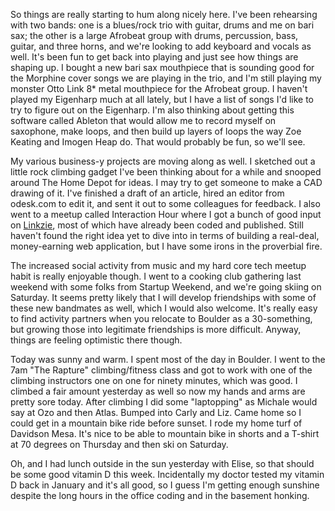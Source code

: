 So things are really starting to hum along nicely here. I've been rehearsing with two bands: one is a blues/rock trio with guitar, drums and me on bari sax; the other is a large Afrobeat group with drums, percussion, bass, guitar, and three horns, and we're looking to add keyboard and vocals as well. It's been fun to get back into playing and just see how things are shaping up. I bought a new bari sax mouthpiece that is sounding good for the Morphine cover songs we are playing in the trio, and I'm still playing my monster Otto Link 8* metal mouthpiece for the Afrobeat group. I haven't played my Eigenharp much at all lately, but I have a list of songs I'd like to try to figure out on the Eigenharp. I'm also thinking about getting this software called Ableton that would allow me to record myself on saxophone, make loops, and then build up layers of loops the way Zoe Keating and Imogen Heap do. That would probably be fun, so we'll see.

My various business-y projects are moving along as well. I sketched out a little rock climbing gadget I've been thinking about for a while and snooped around The Home Depot for ideas. I may try to get someone to make a CAD drawing of it. I've finished a draft of an article, hired an editor from odesk.com to edit it, and sent it out to some colleagues for feedback. I also went to a meetup called Interaction Hour where I got a bunch of good input on [Linkzie](https://linkzie.com), most of which have already been coded and published. Still haven't found the right idea yet to dive into in terms of building a real-deal, money-earning web application, but I have some irons in the proverbial fire.

The increased social activity from music and my hard core tech meetup habit is really enjoyable though. I went to a cooking club gathering last weekend with some folks from Startup Weekend, and we're going skiing on Saturday. It seems pretty likely that I will develop friendships with some of these new bandmates as well, which I would also welcome. It's really easy to find activity partners when you relocate to Boulder as a 30-something, but growing those into legitimate friendships is more difficult. Anyway, things are feeling optimistic there though.

Today was sunny and warm. I spent most of the day in Boulder. I went to the 7am "The Rapture" climbing/fitness class and got to work with one of the climbing instructors one on one for ninety minutes, which was good. I climbed a fair amount yesterday as well so now my hands and arms are pretty sore today. After climbing I did some "laptopping" as Michale would say at Ozo and then Atlas. Bumped into Carly and Liz. Came home so I could get in a mountain bike ride before sunset. I rode my home turf of Davidson Mesa. It's nice to be able to mountain bike in shorts and a T-shirt at 70 degrees on Thursday and then ski on Saturday.

Oh, and I had lunch outside in the sun yesterday with Elise, so that should be some good vitamin D this week. Incidentally my doctor tested my vitamin D back in January and it's all good, so I guess I'm getting enough sunshine despite the long hours in the office coding and in the basement honking.